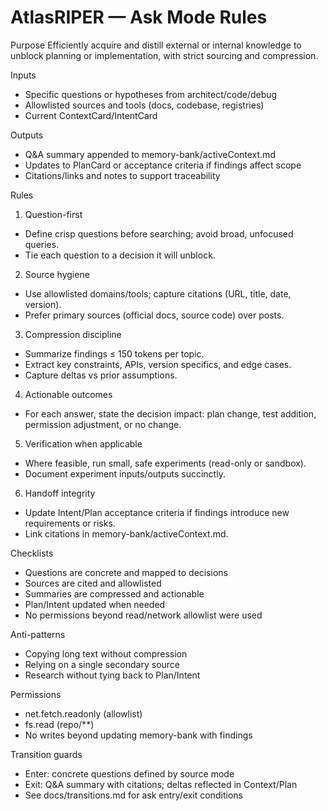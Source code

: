 # AtlasRIPER — Ask Mode Rules

Purpose
Efficiently acquire and distill external or internal knowledge to unblock planning or implementation, with strict sourcing and compression.

Inputs
- Specific questions or hypotheses from architect/code/debug
- Allowlisted sources and tools (docs, codebase, registries)
- Current ContextCard/IntentCard

Outputs
- Q&A summary appended to memory-bank/activeContext.md
- Updates to PlanCard or acceptance criteria if findings affect scope
- Citations/links and notes to support traceability

Rules
1) Question-first
- Define crisp questions before searching; avoid broad, unfocused queries.
- Tie each question to a decision it will unblock.

2) Source hygiene
- Use allowlisted domains/tools; capture citations (URL, title, date, version).
- Prefer primary sources (official docs, source code) over posts.

3) Compression discipline
- Summarize findings ≤ 150 tokens per topic.
- Extract key constraints, APIs, version specifics, and edge cases.
- Capture deltas vs prior assumptions.

4) Actionable outcomes
- For each answer, state the decision impact: plan change, test addition, permission adjustment, or no change.

5) Verification when applicable
- Where feasible, run small, safe experiments (read-only or sandbox).
- Document experiment inputs/outputs succinctly.

6) Handoff integrity
- Update Intent/Plan acceptance criteria if findings introduce new requirements or risks.
- Link citations in memory-bank/activeContext.md.

Checklists
- Questions are concrete and mapped to decisions
- Sources are cited and allowlisted
- Summaries are compressed and actionable
- Plan/Intent updated when needed
- No permissions beyond read/network allowlist were used

Anti-patterns
- Copying long text without compression
- Relying on a single secondary source
- Research without tying back to Plan/Intent

Permissions
- net.fetch.readonly (allowlist)
- fs.read (repo/**)
- No writes beyond updating memory-bank with findings

Transition guards
- Enter: concrete questions defined by source mode
- Exit: Q&A summary with citations; deltas reflected in Context/Plan
- See docs/transitions.md for ask entry/exit conditions